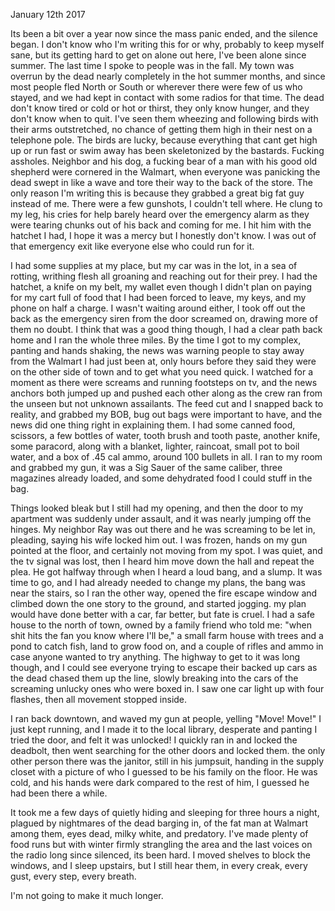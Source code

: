  January 12th 2017

Its been a bit over a year now since the mass panic ended, and the silence began. I don't know who I'm writing this for or why, probably to keep myself sane, but its getting hard to get on alone out here, I've been alone since summer. The last time I spoke to people was in the fall. My town was overrun by the dead nearly completely in the hot summer months, and since most people fled North or South or wherever there were few of us who stayed, and we had kept in contact with some radios for that time. The dead don't know tired or cold or hot or thirst, they only know hunger, and they don't know when to quit. I've seen them wheezing and following birds with their arms outstretched, no chance of getting them high in their nest on a telephone pole. The birds are lucky, because everything that cant get high up or run fast or swim away has been skeletonized by the bastards. Fucking assholes. Neighbor and his dog, a fucking bear of a man with his good old shepherd were cornered in the Walmart, when everyone was panicking the dead swept in like a wave and tore their way to the back of the store. The only reason I'm writing this is because they grabbed a great big fat guy instead of me. There were a few gunshots, I couldn't tell where. He clung to my leg, his cries for help barely heard over the emergency alarm as they were tearing chunks out of his back and coming for me. I hit him with the hatchet I had, I hope it was a mercy but I honestly don't know. I was out of that emergency exit like everyone else who could run for it.

I had some supplies at my place, but my car was in the lot, in a sea of rotting, writhing flesh all groaning and reaching out for their prey. I had the hatchet, a knife on my belt, my wallet even though I didn't plan on paying for my cart full of food that I had been forced to leave, my keys, and my phone on half a charge. I wasn't waiting around either, I took off out the back as the emergency siren from the door screamed on, drawing more of them no doubt. I think that was a good thing though, I had a clear path back home and I ran the whole three miles. By the time I got to my complex, panting and hands shaking, the news was warning people to stay away from the Walmart I had just been at, only hours before they said they were on the other side of town and to get what you need quick. I watched for a moment as there were screams and running footsteps on tv, and the news anchors both jumped up and pushed each other along as the crew ran from the unseen but not unknown assailants. The feed cut and I snapped back to reality, and grabbed my BOB, bug out bags were important to have, and the news did one thing right in explaining them. I had some canned food, scissors, a few bottles of water, tooth brush and tooth paste, another knife, some paracord, along with a blanket, lighter, raincoat, small pot to boil water, and a box of .45 cal ammo, around 100 bullets in all. I ran to my room and grabbed my gun, it was a Sig Sauer of the same caliber, three magazines already loaded, and some dehydrated food I could stuff in the bag.

Things looked bleak but I still had my opening, and then the door to my apartment was suddenly under assault, and it was nearly jumping off the hinges. My neighbor Ray was out there and he was screaming to be let in, pleading, saying his wife locked him out. I was frozen, hands on my gun pointed at the floor, and certainly not moving from my spot. I was quiet, and the tv signal was lost, then I heard him move down the hall and repeat the plea. He got halfway through when I heard a loud bang, and a slump. It was time to go, and I had already needed to change my plans, the bang was near the stairs, so I ran the other way, opened the fire escape window and climbed down the one story to the ground, and started jogging. my plan would have done better with a car, far better, but fate is cruel. I had a safe house to the north of town, owned by a family friend who told me: "when shit hits the fan you know where I'll be," a small farm house with trees and a pond to catch fish, land to grow food on, and a couple of rifles and ammo in case anyone wanted to try anything. The highway to get to it was long though, and I could see everyone trying to escape their backed up cars as the dead chased them up the line, slowly breaking into the cars of the screaming unlucky ones who were boxed in. I saw one car light up with four flashes, then all movement stopped inside.

I ran back downtown, and waved my gun at people, yelling "Move! Move!" I just kept running, and I made it to the local library, desperate and panting I tried the door, and felt it was unlocked! I quickly ran in and locked the deadbolt, then went searching for the other doors and locked them. the only other person there was the janitor, still in his jumpsuit, handing in the supply closet with a picture of who I guessed to be his family on the floor. He was cold, and his hands were dark compared to the rest of him, I guessed he had been there a while.

It took me a few days of quietly hiding and sleeping for three hours a night, plagued by nightmares of the dead barging in, of the fat man at Walmart among them, eyes dead, milky white, and predatory. I've made plenty of food runs but with winter firmly strangling the area and the last voices on the radio long since silenced, its been hard. I moved shelves to block the windows, and I sleep upstairs, but I still hear them, in every creak, every gust, every step, every breath.

I'm not going to make it much longer.